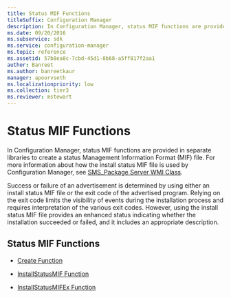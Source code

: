 ```yaml
---
title: Status MIF Functions
titleSuffix: Configuration Manager
description: In Configuration Manager, status MIF functions are provided in separate libraries to create a status Management Information Format file.
ms.date: 09/20/2016
ms.subservice: sdk
ms.service: configuration-manager
ms.topic: reference
ms.assetid: 57b8ea8c-7cbd-45d1-8b68-a5ff817f2aa1
author: Banreet
ms.author: banreetkaur
manager: apoorvseth
ms.localizationpriority: low
ms.collection: tier3
ms.reviewer: mstewart
---
```

# Status MIF Functions
In Configuration Manager, status MIF functions are provided in separate libraries to create a status Management Information Format (MIF) file. For more information about how the install status MIF file is used by Configuration Manager, see [SMS_Package Server WMI Class](../../../../../develop/reference/core/servers/configure/sms_package-server-wmi-class.md).

 Success or failure of an advertisement is determined by using either an install status MIF file or the exit code of the advertised program. Relying on the exit code limits the visibility of events during the installation process and requires interpretation of the various exit codes. However, using the install status MIF file provides an enhanced status indicating whether the installation succeeded or failed, and it includes an appropriate description.

## Status MIF Functions

-   [Create Function](../../../../../develop/reference/core/servers/manage/create-function.md)

-   [InstallStatusMIF Function](../../../../../develop/reference/core/servers/manage/installstatusmif-function.md)

-   [InstallStatusMIFEx Function](../../../../../develop/reference/core/servers/manage/installstatusmifex-function.md)
